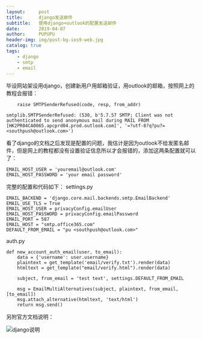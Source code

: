 ```yaml
---
layout:     post
title:      django发送邮件
subtitle:   使用django+outlook的配置发送邮件
date:       2019-04-07
author:     PUPUPU
header-img: img/post-bg-ios9-web.jpg
catalog: true
tags:
    - django
    - smtp
    - email
---
```


毕设网站架设用django，创建新用户用邮箱验证，用outlook的邮箱，按照网上的教程会报错：

        raise SMTPSenderRefused(code, resp, from_addr)
        
    smtplib.SMTPSenderRefused: (530, b'5.7.57 SMTP; Client was not authenticated to send anonymous mail during MAIL FROM [HK2PR04CA0065.apcprd04.prod.outlook.com]', '=?utf-8?q?pu?= <southpush@outlook.com>')


看了django的文档之后发现是配置的问题，我估计是因为outlook不给发匿名邮件，但是网上的教程都没有设置验证信息所以才会报错的，添加这两条配置就可以了：

    EMAIL_HOST_USER = 'youremail@outlook.com'
    EMAIL_HOST_PASSWORD = 'your email password'

完整的配置和代码如下：
settings.py

    EMAIL_BACKEND = 'django.core.mail.backends.smtp.EmailBackend'
    EMAIL_USE_TLS = True
    EMAIL_HOST_USER = privacyConfig.emailUser
    EMAIL_HOST_PASSWORD = privacyConfig.emailPassword
    EMAIL_PORT = 587
    EMAIL_HOST = "smtp.office365.com"
    DEFAULT_FROM_EMAIL = "pu <southpush@outlook.com>"

auth.py

    def new_account_auth_email(user, to_email):
        data = {'username': user.username}
        plaintext = get_template('email/verify.txt').render(data)
        htmltext = get_template("email/verify.html").render(data)
    
        subject, from_email = 'test text', settings.DEFAULT_FROM_EMAIL
    
        msg = EmailMultiAlternatives(subject, plaintext, from_email, [to_email])
        msg.attach_alternative(htmltext, 'text/html')
        return msg.send()

另附官方文档说明：

![django说明](https://github.com/southpush/southpush.github.io/blob/master/postsImage/20190407225518.png?raw=true)
